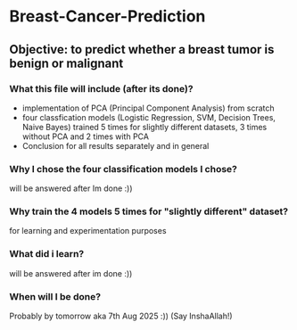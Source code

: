 # Breast-Cancer-Prediction
## Objective: to predict whether a breast tumor is benign or malignant

### What this file will include (after its done)?
- implementation of PCA (Principal Component Analysis) from scratch
- four classfication models (Logistic Regression, SVM, Decision Trees, Naive Bayes) trained 5 times for slightly different datasets, 3 times without PCA and 2 times with PCA
- Conclusion for all results separately and in general

### Why I chose the four classification models I chose?
will be answered after Im done :))

### Why train the 4 models 5 times for "slightly different" dataset?
for learning and experimentation purposes

### What did i learn?
will be answered after im done :))

### When will I be done?
Probably by tomorrow aka 7th Aug 2025 :)) (Say InshaAllah!)

